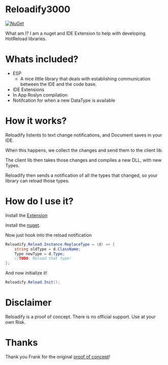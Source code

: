 # Reloadify3000
[![NuGet](https://img.shields.io/nuget/v/Reloadify3000.svg)](https://www.nuget.org/packages/Reloadify3000)

What am I? I am a nuget and IDE Extension to help with developing HotReload libraries.


# Whats included?

* ESP
	* A nice little library that deals with establishing communication between the IDE and the code base.
* IDE Extensions
* In App Roslyn compilation
* Notifcation for when a new DataType is available


# How it works?

Reloadify listents to text change notifications, and Document saves in your IDE.

When this happens, we collect the changes and send them to the client lib.

The client lib then takes those changes and compiles a new DLL, with new Types.

Reloadify then sends a notification of all the types that changed, so your library can reload those types.


# How do I use it?

Install the [Extension](https://github.com/Clancey/Reloadify3000/releases)

Install the [nuget](https://www.nuget.org/packages/Reloadify3000).

Now just hook into the reload notification


``` cs 
Reloadify.Reload.Instance.ReplaceType = (d) => {
	string oldType = d.ClassName;
	Type newType = d.Type;
	//TODO: Reload that type!
};
```
And now initialize it!

``` cs
Reloadify.Reload.Init();
```


# Disclaimer
Reloadify is a proof of concept. There is no official support. Use at your own Risk.


# Thanks
Thank you Frank for the original [proof of concept](https://github.com/praeclarum/Continuous)!

	 